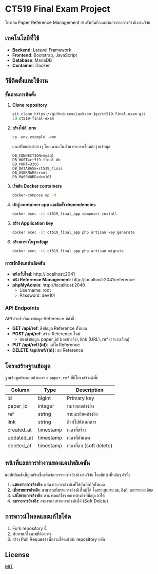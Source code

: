 # CT519 Final Exam Project

โปรเจค Paper Reference Management สำหรับบันทึกและจัดการรายการอ้างอิงงานวิจัย

## เทคโนโลยีที่ใช้

- **Backend**: Laravel Framework
- **Frontend**: Bootstrap, JavaScript
- **Database**: MariaDB
- **Container**: Docker

## วิธีติดตั้งและใช้งาน

### ขั้นตอนการติดตั้ง

1. **Clone repository**
   ```bash
   git clone https://github.com/jackson-1go/ct519-final-exam.git
   cd ct519-final-exam
   ```

2. **สร้างไฟล์ .env**
   ```bash
   cp .env.example .env
   ```
   และปรับแต่งค่าต่างๆ โดยเฉพาะในส่วนของการเชื่อมต่อฐานข้อมูล:
   ```
   DB_CONNECTION=mysql
   DB_HOST=ct519_final_db
   DB_PORT=3306
   DB_DATABASE=ct519_final
   DB_USERNAME=root
   DB_PASSWORD=dev101
   ```

3. **เริ่มต้น Docker containers**
   ```bash
   docker-compose up -d
   ```

4. **เข้าสู่ container app และติดตั้ง dependencies**
   ```bash
   docker exec -it ct519_final_app composer install
   ```

5. **สร้าง Application key**
   ```bash
   docker exec -it ct519_final_app php artisan key:generate
   ```

6. **สร้างตารางในฐานข้อมูล**
   ```bash
   docker exec -it ct519_final_app php artisan migrate
   ```

### การเข้าถึงแอปพลิเคชัน

- **หน้าเว็บไซต์**: http://localhost:2041
- **หน้า Reference Management**: http://localhost:2041/reference
- **phpMyAdmin**: http://localhost:2040
  - Username: root
  - Password: dev101

### API Endpoints

API สำหรับจัดการข้อมูล Reference มีดังนี้:

- **GET /api/ref**: ดึงข้อมูล Reference ทั้งหมด
- **POST /api/ref**: สร้าง Reference ใหม่
  - ต้องส่งข้อมูล: paper_id (เลขอ้างอิง), link (URL), ref (รายละเอียด)
- **PUT /api/ref/{id}**: แก้ไข Reference
- **DELETE /api/ref/{id}**: ลบ Reference

## โครงสร้างฐานข้อมูล

ฐานข้อมูลประกอบด้วยตาราง `paper_ref` ที่มีโครงสร้างดังนี้:

| Column | Type | Description |
|--------|------|-------------|
| id | bigint | Primary key |
| paper_id | integer | หมายเลขอ้างอิง |
| ref | string | รายละเอียดอ้างอิง |
| link | string | ลิงก์ไปยังเอกสาร |
| created_at | timestamp | เวลาที่สร้าง |
| updated_at | timestamp | เวลาที่อัพเดต |
| deleted_at | timestamp | เวลาที่ลบ (soft delete) |

## หน้าที่และการทำงานของแอปพลิเคชัน

แอปพลิเคชันนี้ถูกสร้างขึ้นเพื่อจัดการรายการอ้างอิงงานวิจัย โดยมีหน้าที่หลักๆ ดังนี้:

1. **แสดงรายการอ้างอิง**: แสดงรายการอ้างอิงที่ได้บันทึกไว้ทั้งหมด
2. **เพิ่มรายการอ้างอิง**: สามารถเพิ่มรายการอ้างอิงใหม่ได้ โดยระบุหมายเลข, ลิงก์, และรายละเอียด
3. **แก้ไขรายการอ้างอิง**: สามารถแก้ไขรายการอ้างอิงที่มีอยู่แล้วได้
4. **ลบรายการอ้างอิง**: สามารถลบรายการอ้างอิงได้ (Soft Delete)

## การดาวน์โหลดและแก้ไขโค้ด

1. Fork repository นี้
2. ทำการแก้ไขตามที่ต้องการ
3. สร้าง Pull Request เพื่อรวมโค้ดเข้ากับ repository หลัก

## License

[MIT](https://opensource.org/licenses/MIT)
